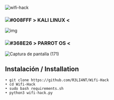 ![wifi-hack](https://user-images.githubusercontent.com/75953873/115979290-66309900-a55b-11eb-8259-4b125efc42bb.png)


### ![#008FFF](https://via.placeholder.com/15/2197EF/000000?text=+) > KALI LINUX <

![img](https://user-images.githubusercontent.com/75953873/115979146-99bef380-a55a-11eb-85f8-af7a81a05bc7.png)


### ![#368E26](https://www.parrotsec.org//15/368E26/000000?text=+) > PARROT OS <

![Captura de pantalla (171)](https://user-images.githubusercontent.com/75953873/128929596-f1f58a5d-f7bd-4571-9fde-de03a225ba48.png)


## Instalación / Installation

```
• git clone https://github.com/R3LI4NT/Wifi-Hack
• cd Wifi-Hack
• sudo bash requirements.sh
• python3 wifi-hack.py
```

